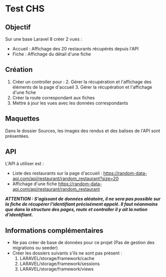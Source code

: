 # Test CHS

## Objectif
Sur une base Laravel 8 créer 2 vues :

 - Accueil : Affichage des 20 restaurants récupérés depuis l'API
 - Fiche : Affichage du détail d'une fiche

## Création

 1. Créer un controller pour :
	 2. Gérer la récupération et l'affichage des éléments de la page d'accueil
	 3. Gérer la récupération et l'affichage d'une fiche
 2. Créer la route correspondant aux fiches
 3. Mettre à jour les vues avec les données correspondants

## Maquettes
Dans le dossier Sources, les images des rendus et des balises de l'API sont présentées.

## API
L'API à utiliser est :

 - Liste des restaurants sur la page d'accueil : https://random-data-api.com/api/restaurant/random_restaurant?size=20
 - Affichage d'une fiche https://random-data-api.com/api/restaurant/random_restaurant

***ATTENTION : S'agissant de données aléatoire, il ne sera pas possible sur la fiche de récupérer l'identifiant précisément appelé. Il faut néanmoins que dans la structure des pages, route et controller il y ait la notion d'identifiant.*** 


## Informations complémentaires
- Ne pas créer de base de données pour ce projet (Pas de gestion des migrations ou seeder)
- Créer les dossiers suivants s'ils ne sont pas présent :
	1. LARAVEL/storage/framework/cache
	2. LARAVEL/storage/framework/sessions
	3. LARAVEL/storage/framework/views